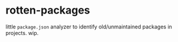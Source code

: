# rotten-packages

little `package.json` analyzer to identify old/unmaintained packages in projects. wip.
